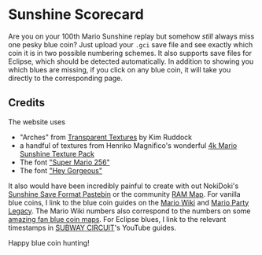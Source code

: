 # Sunshine Scorecard

Are you on your 100th Mario Sunshine replay but somehow _still_ always miss one pesky blue coin? Just upload your `.gci` save file and see exactly which coin it is in two possible numbering schemes. It also supports save files for Eclipse, which should be detected automatically. In addition to showing you which blues are missing, if you click on any blue coin, it will take you directly to the corresponding page.

## Credits

The website uses 
- "Arches" from [Transparent Textures](https://www.transparenttextures.com/) by Kim Ruddock
- a handful of textures from Henriko Magnifico's wonderful [4k Mario Sunshine Texture Pack](https://www.patreon.com/posts/super-mario-4k-1-64096376?utm_medium=clipboard_copy&utm_source=copyLink&utm_campaign=postshare_fan&utm_content=web_share)
- The font ["Super Mario 256"](https://www.dafont.com/super-mario-256.font)
- The font ["Hey Gorgeous"](https://www.onlinewebfonts.com/download/7201a7b79ef77544f06768280217c67f)

It also would have been incredibly painful to create with out NokiDoki's [Sunshine Save Format Pastebin](https://pastebin.com/J48Gb31J) or the community [RAM Map](https://docs.google.com/spreadsheets/d/1ElTW-akaTUF9OC2pIFR9-7aVPwpJ54AdEVJyJ_jvg0E/edit?usp=sharing). For vanilla blue coins, I link to the blue coin guides on the [Mario Wiki](https://www.mariowiki.com/Super_Mario_Sunshine) and [Mario Party Legacy](https://mariopartylegacy.com/guides/super-mario-sunshine-blue-coins-and-walkthrough). The Mario Wiki numbers also correspond to the numbers on some [amazing fan blue coin maps](https://www.reddit.com/r/NintendoSwitch/comments/j56j95/blue_coin_maps_for_mario_sunshine/). For Eclipse blues, I link to the relevant timestamps in [SUBWAY CIRCUIT](https://www.youtube.com/@subwaycircuit)'s YouTube guides.

Happy blue coin hunting!
